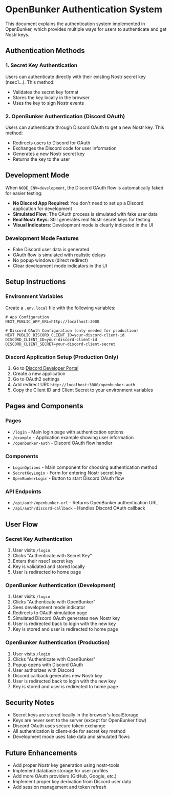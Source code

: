 # OpenBunker Authentication System

This document explains the authentication system implemented in OpenBunker, which provides multiple ways for users to authenticate and get Nostr keys.

## Authentication Methods

### 1. Secret Key Authentication
Users can authenticate directly with their existing Nostr secret key (nsec1...). This method:
- Validates the secret key format
- Stores the key locally in the browser
- Uses the key to sign Nostr events

### 2. OpenBunker Authentication (Discord OAuth)
Users can authenticate through Discord OAuth to get a new Nostr key. This method:
- Redirects users to Discord for OAuth
- Exchanges the Discord code for user information
- Generates a new Nostr secret key
- Returns the key to the user

## Development Mode

When `NODE_ENV=development`, the Discord OAuth flow is automatically faked for easier testing:

- **No Discord App Required**: You don't need to set up a Discord application for development
- **Simulated Flow**: The OAuth process is simulated with fake user data
- **Real Nostr Keys**: Still generates real Nostr secret keys for testing
- **Visual Indicators**: Development mode is clearly indicated in the UI

### Development Mode Features
- Fake Discord user data is generated
- OAuth flow is simulated with realistic delays
- No popup windows (direct redirect)
- Clear development mode indicators in the UI

## Setup Instructions

### Environment Variables
Create a `.env.local` file with the following variables:

```env
# App Configuration
NEXT_PUBLIC_APP_URL=http://localhost:3000

# Discord OAuth Configuration (only needed for production)
NEXT_PUBLIC_DISCORD_CLIENT_ID=your-discord-client-id
DISCORD_CLIENT_ID=your-discord-client-id
DISCORD_CLIENT_SECRET=your-discord-client-secret
```

### Discord Application Setup (Production Only)
1. Go to [Discord Developer Portal](https://discord.com/developers/applications)
2. Create a new application
3. Go to OAuth2 settings
4. Add redirect URI: `http://localhost:3000/openbunker-auth`
5. Copy the Client ID and Client Secret to your environment variables

## Pages and Components

### Pages
- `/login` - Main login page with authentication options
- `/example` - Application example showing user information
- `/openbunker-auth` - Discord OAuth flow handler

### Components
- `LoginOptions` - Main component for choosing authentication method
- `SecretKeyLogin` - Form for entering Nostr secret key
- `OpenBunkerLogin` - Button to start Discord OAuth flow

### API Endpoints
- `/api/auth/openbunker-url` - Returns OpenBunker authentication URL
- `/api/auth/discord-callback` - Handles Discord OAuth callback

## User Flow

### Secret Key Authentication
1. User visits `/login`
2. Clicks "Authenticate with Secret Key"
3. Enters their nsec1 secret key
4. Key is validated and stored locally
5. User is redirected to home page

### OpenBunker Authentication (Development)
1. User visits `/login`
2. Clicks "Authenticate with OpenBunker"
3. Sees development mode indicator
4. Redirects to OAuth simulation page
5. Simulated Discord OAuth generates new Nostr key
6. User is redirected back to login with the new key
7. Key is stored and user is redirected to home page

### OpenBunker Authentication (Production)
1. User visits `/login`
2. Clicks "Authenticate with OpenBunker"
3. Popup opens with Discord OAuth
4. User authorizes with Discord
5. Discord callback generates new Nostr key
6. User is redirected back to login with the new key
7. Key is stored and user is redirected to home page

## Security Notes

- Secret keys are stored locally in the browser's localStorage
- Keys are never sent to the server (except for OpenBunker flow)
- Discord OAuth uses secure token exchange
- All authentication is client-side for secret key method
- Development mode uses fake data and simulated flows

## Future Enhancements

- Add proper Nostr key generation using nostr-tools
- Implement database storage for user profiles
- Add more OAuth providers (GitHub, Google, etc.)
- Implement proper key derivation from Discord user data
- Add session management and token refresh 